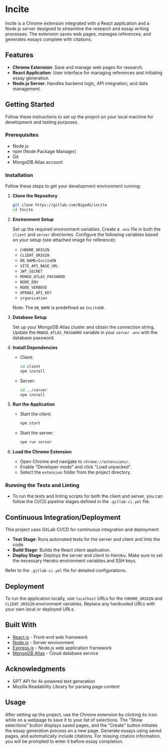 # Incite

Incite is a Chrome extension integrated with a React application and a Node.js server designed to streamline the research and essay writing processes. The extension saves web pages, manages references, and generates essays complete with citations.

## Features

- **Chrome Extension**: Save and manage web pages for research.
- **React Application**: User interface for managing references and initiating essay generation.
- **Node.js Server**: Handles backend logic, API integration, and data management.

## Getting Started

Follow these instructions to set up the project on your local machine for development and testing purposes.

### Prerequisites

- Node.js
- npm (Node Package Manager)
- Git
- MongoDB Atlas account

### Installation

Follow these steps to get your development environment running:

1. **Clone the Repository**

   ```bash
   git clone https://gitlab.com/BigadG/incite
   cd Incite
   ```

2. **Environment Setup**

   Set up the required environment variables. Create a `.env` file in both the `client` and `server` directories. Configure the following variables based on your setup (see attached image for reference):

   - `CHROME_ORIGIN`
   - `CLIENT_ORIGIN`
   - `DB_NAME=InciteDB`
   - `VITE_API_BASE_URL`
   - `JWT_SECRET`
   - `MONGO_ATLAS_PASSWORD`
   - `NODE_ENV`
   - `NODE_VERBOSE`
   - `OPENAI_API_KEY`
   - `organization`

   Note: The `DB_NAME` is predefined as `InciteDB`.

3. **Database Setup**

   Set up your MongoDB Atlas cluster and obtain the connection string. Update the `MONGO_ATLAS_PASSWORD` variable in your `server` `.env` with the database password.

4. **Install Dependencies**

   - Client:
     ```bash
     cd client
     npm install
     ```
   - Server:
     ```bash
     cd ../server
     npm install
     ```

5. **Run the Application**

   - Start the client:
     ```bash
     npm start
     ```
   - Start the server:
     ```bash
     npm run server
     ```

6. **Load the Chrome Extension**

   - Open Chrome and navigate to `chrome://extensions/`.
   - Enable "Developer mode" and click "Load unpacked".
   - Select the `extension` folder from the project directory.

### Running the Tests and Linting

- To run the tests and linting scripts for both the client and server, you can follow the CI/CD pipeline stages defined in the `.gitlab-ci.yml` file.

## Continuous Integration/Deployment

This project uses GitLab CI/CD for continuous integration and deployment:

- **Test Stage**: Runs automated tests for the server and client and lints the code.
- **Build Stage**: Builds the React client application.
- **Deploy Stage**: Deploys the server and client to Heroku. Make sure to set the necessary Heroku environment variables and SSH keys.

Refer to the `.gitlab-ci.yml` file for detailed configurations.

## Deployment

To run the application locally, use `localhost` URLs for the `CHROME_ORIGIN` and `CLIENT_ORIGIN` environment variables. Replace any hardcoded URLs with your own local or deployed URLs.

## Built With

- [React.js](https://reactjs.org/) - Front-end web framework
- [Node.js](https://nodejs.org/) - Server environment
- [Express.js](https://expressjs.com/) - Node.js web application framework
- [MongoDB Atlas](https://www.mongodb.com/cloud/atlas) - Cloud database service

## Acknowledgments

- GPT API for AI-powered text generation
- Mozilla Readability Library for parsing page content

## Usage

After setting up the project, use the Chrome extension by clicking its icon while on a webpage to save it to your list of selections. The "Show selections" button displays saved pages, and the "Create" button initiates the essay generation process on a new page. Generate essays using saved pages, and automatically include citations. For missing citation information, you will be prompted to enter it before essay completion.